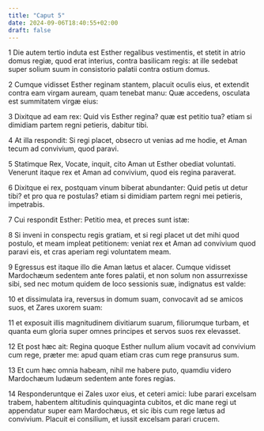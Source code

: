 ```yaml
---
title: "Caput 5"
date: 2024-09-06T18:40:55+02:00
draft: false
---
```




1 Die autem tertio induta est Esther regalibus vestimentis, et stetit in atrio domus regiæ, quod erat interius, contra basilicam regis: at ille sedebat super solium suum in consistorio palatii contra ostium domus.

2 Cumque vidisset Esther reginam stantem, placuit oculis eius, et extendit contra eam virgam auream, quam tenebat manu: Quæ accedens, osculata est summitatem virgæ eius:

3 Dixitque ad eam rex: Quid vis Esther regina? quæ est petitio tua? etiam si dimidiam partem regni petieris, dabitur tibi.

4 At illa respondit: Si regi placet, obsecro ut venias ad me hodie, et Aman tecum ad convivium, quod paravi.

5 Statimque Rex, Vocate, inquit, cito Aman ut Esther obediat voluntati. Venerunt itaque rex et Aman ad convivium, quod eis regina paraverat.

6 Dixitque ei rex, postquam vinum biberat abundanter: Quid petis ut detur tibi? et pro qua re postulas? etiam si dimidiam partem regni mei petieris, impetrabis.

7 Cui respondit Esther: Petitio mea, et preces sunt istæ:

8 Si inveni in conspectu regis gratiam, et si regi placet ut det mihi quod postulo, et meam impleat petitionem: veniat rex et Aman ad convivium quod paravi eis, et cras aperiam regi voluntatem meam.

9 Egressus est itaque illo die Aman lætus et alacer. Cumque vidisset Mardochæum sedentem ante fores palatii, et non solum non assurrexisse sibi, sed nec motum quidem de loco sessionis suæ, indignatus est valde:

10 et dissimulata ira, reversus in domum suam, convocavit ad se amicos suos, et Zares uxorem suam:

11 et exposuit illis magnitudinem divitiarum suarum, filiorumque turbam, et quanta eum gloria super omnes principes et servos suos rex elevasset.

12 Et post hæc ait: Regina quoque Esther nullum alium vocavit ad convivium cum rege, præter me: apud quam etiam cras cum rege pransurus sum.

13 Et cum hæc omnia habeam, nihil me habere puto, quamdiu videro Mardochæum Iudæum sedentem ante fores regias.

14 Responderuntque ei Zales uxor eius, et ceteri amici: Iube parari excelsam trabem, habentem altitudinis quinquaginta cubitos, et dic mane regi ut appendatur super eam Mardochæus, et sic ibis cum rege lætus ad convivium. Placuit ei consilium, et iussit excelsam parari crucem.


